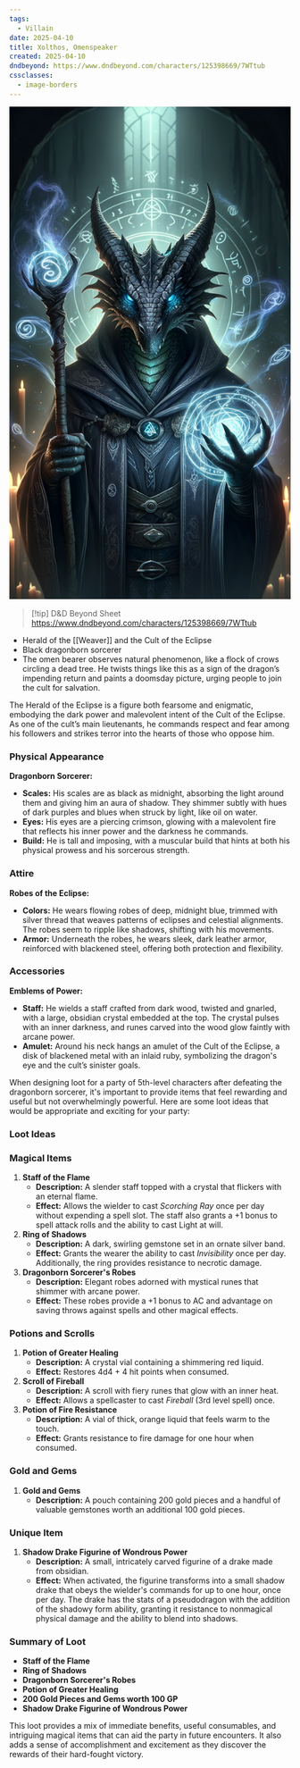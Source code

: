 ```yaml
---
tags:
  - Villain
date: 2025-04-10
title: Xolthos, Omenspeaker
created: 2025-04-10
dndbeyond: https://www.dndbeyond.com/characters/125398669/7WTtub
cssclasses:
  - image-borders
---
```








![xolthos.png](/images/xolthos.png)

> [!tip] D&D Beyond Sheet
> https://www.dndbeyond.com/characters/125398669/7WTtub

- Herald of the [[Weaver]] and the Cult of the Eclipse
- Black dragonborn sorcerer
- The omen bearer observes natural phenomenon, like a flock of crows circling a dead tree. He twists things like this as a sign of the dragon’s impending return and paints a doomsday picture, urging people to join the cult for salvation.

The Herald of the Eclipse is a figure both fearsome and enigmatic, embodying the dark power and malevolent intent of the Cult of the Eclipse. As one of the cult’s main lieutenants, he commands respect and fear among his followers and strikes terror into the hearts of those who oppose him.

### Physical Appearance

**Dragonborn Sorcerer:**

- **Scales:** His scales are as black as midnight, absorbing the light around them and giving him an aura of shadow. They shimmer subtly with hues of dark purples and blues when struck by light, like oil on water.
- **Eyes:** His eyes are a piercing crimson, glowing with a malevolent fire that reflects his inner power and the darkness he commands.
- **Build:** He is tall and imposing, with a muscular build that hints at both his physical prowess and his sorcerous strength.

### Attire

**Robes of the Eclipse:**

- **Colors:** He wears flowing robes of deep, midnight blue, trimmed with silver thread that weaves patterns of eclipses and celestial alignments. The robes seem to ripple like shadows, shifting with his movements.
- **Armor:** Underneath the robes, he wears sleek, dark leather armor, reinforced with blackened steel, offering both protection and flexibility.

### Accessories

**Emblems of Power:**

- **Staff:** He wields a staff crafted from dark wood, twisted and gnarled, with a large, obsidian crystal embedded at the top. The crystal pulses with an inner darkness, and runes carved into the wood glow faintly with arcane power.
- **Amulet:** Around his neck hangs an amulet of the Cult of the Eclipse, a disk of blackened metal with an inlaid ruby, symbolizing the dragon's eye and the cult’s sinister goals.

When designing loot for a party of 5th-level characters after defeating the dragonborn sorcerer, it's important to provide items that feel rewarding and useful but not overwhelmingly powerful. Here are some loot ideas that would be appropriate and exciting for your party:

### Loot Ideas

### Magical Items

1. **Staff of the Flame**
    - **Description:** A slender staff topped with a crystal that flickers with an eternal flame.
    - **Effect:** Allows the wielder to cast _Scorching Ray_ once per day without expending a spell slot. The staff also grants a +1 bonus to spell attack rolls and the ability to cast Light at will.
2. **Ring of Shadows**
    - **Description:** A dark, swirling gemstone set in an ornate silver band.
    - **Effect:** Grants the wearer the ability to cast _Invisibility_ once per day. Additionally, the ring provides resistance to necrotic damage.
3. **Dragonborn Sorcerer's Robes**
    - **Description:** Elegant robes adorned with mystical runes that shimmer with arcane power.
    - **Effect:** These robes provide a +1 bonus to AC and advantage on saving throws against spells and other magical effects.

### Potions and Scrolls

1. **Potion of Greater Healing**
    - **Description:** A crystal vial containing a shimmering red liquid.
    - **Effect:** Restores 4d4 + 4 hit points when consumed.
2. **Scroll of Fireball**
    - **Description:** A scroll with fiery runes that glow with an inner heat.
    - **Effect:** Allows a spellcaster to cast _Fireball_ (3rd level spell) once.
3. **Potion of Fire Resistance**
    - **Description:** A vial of thick, orange liquid that feels warm to the touch.
    - **Effect:** Grants resistance to fire damage for one hour when consumed.

### Gold and Gems

1. **Gold and Gems**
    - **Description:** A pouch containing 200 gold pieces and a handful of valuable gemstones worth an additional 100 gold pieces.

### Unique Item

1. **Shadow Drake Figurine of Wondrous Power**
    - **Description:** A small, intricately carved figurine of a drake made from obsidian.
    - **Effect:** When activated, the figurine transforms into a small shadow drake that obeys the wielder's commands for up to one hour, once per day. The drake has the stats of a pseudodragon with the addition of the shadowy form ability, granting it resistance to nonmagical physical damage and the ability to blend into shadows.

### Summary of Loot

- **Staff of the Flame**
- **Ring of Shadows**
- **Dragonborn Sorcerer's Robes**
- **Potion of Greater Healing**
- **200 Gold Pieces and Gems worth 100 GP**
- **Shadow Drake Figurine of Wondrous Power**

This loot provides a mix of immediate benefits, useful consumables, and intriguing magical items that can aid the party in future encounters. It also adds a sense of accomplishment and excitement as they discover the rewards of their hard-fought victory.